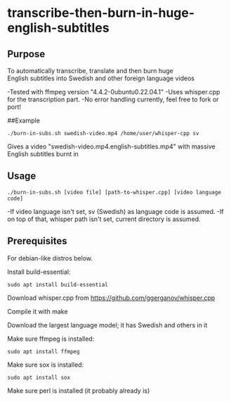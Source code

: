 # transcribe-then-burn-in-huge-english-subtitles

## Purpose

To automatically transcribe, translate and then burn huge  
English subtitles into Swedish and other foreign language videos

-Tested with ffmpeg version "4.4.2-0ubuntu0.22.04.1"
-Uses whisper.cpp for the transcription part.
-No error handling currently, feel free to fork or port!

##Example

```./burn-in-subs.sh swedish-video.mp4 /home/user/whisper-cpp sv```

Gives a video "swedish-video.mp4.english-subtitles.mp4"
with massive English subtitles burnt in

## Usage

```./burn-in-subs.sh [video file] [path-to-whisper.cpp] [video language code]```

-If video language isn't set, sv (Swedish) as language code
is assumed.
-If on top of that, whisper path isn't set,
current directory is assumed.

## Prerequisites

For debian-like distros below.

Install build-essential:

    sudo apt install build-essential

Download whisper.cpp from <https://github.com/ggerganov/whisper.cpp>

Compile it with make

Download the largest language model; it has Swedish and others in it

Make sure ffmpeg is installed:

    sudo apt install ffmpeg
    
Make sure sox is installed:

    sudo apt install sox
    
Make sure perl is installed (it probably already is)
